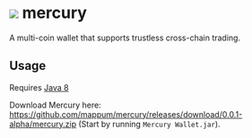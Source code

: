 
![](http://i.imgur.com/FtFOvKJ.png)
mercury
========

A multi-coin wallet that supports trustless cross-chain trading.

## Usage

Requires [Java 8](http://www.oracle.com/technetwork/java/javase/downloads/jre8-downloads-2133155.html)

Download Mercury here: https://github.com/mappum/mercury/releases/download/0.0.1-alpha/mercury.zip (Start by running `Mercury Wallet.jar`).

